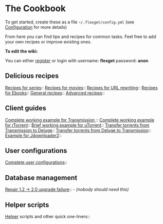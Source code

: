 # The Cookbook

To get started, create these as a file `~/.flexget/config.yml` (see [Configuration](/Configuration) for more details)

From here you can find tips and recipes for common tasks.
Feel free to add your own recipes or improve existing ones.  

**To edit the wiki:**

You can either [register](http://flexget.com/register) or login with username: **flexget** password: **anon**

## Delicious recipes
 [Recipes for series](/Cookbook/Series)::
 [Recipes for movies](/Cookbook/Movies)::
 [Recipes for URL rewriting](/Cookbook/Urlrewrite)::
 [Recipes for Ebooks](/Cookbook/Ebooks)::
 [General recipes](/Cookbook/General)::
 [Advanced recipes](/Cookbook/Advanced)::

## Client guides
 [Complete working example for Transmission ](/Cookbook/Transmission)::
 [Complete working example for rTorrent](/Cookbook/rTorrent)::
 [Brief working example for uTorrent](/Cookbook/uTorrent)::
 [Transfer torrents from Transmission to Deluge](/Cookbook/TransmissionToDeluge)::
 [Transfer torrents from Deluge to Transmission](/Cookbook/DelugeToTransmission)::
 [Example for Jdownloader2](/Cookbook/Jdownloader2)::

## User configurations
 [Complete user configurations](/Cookbook/Users)::

## Database management
 [Repair 1.2 -> 2.0 upgrade failure](/Cookbook/export):: *- (nobody should need this)*

## Helper scripts
 [Helper](/Helper) scripts and other quick one-liners::